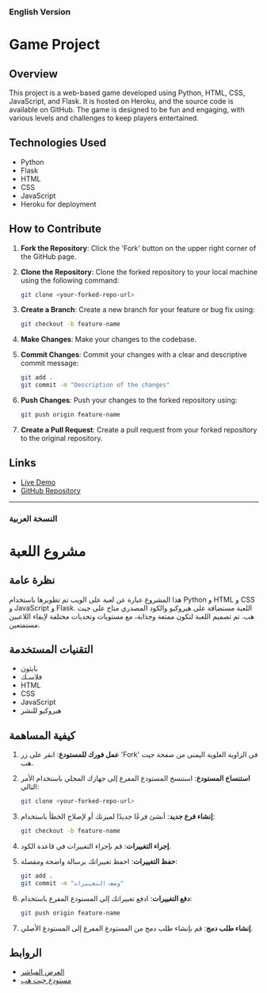 ### English Version

# Game Project

## Overview

This project is a web-based game developed using Python, HTML, CSS, JavaScript, and Flask. It is hosted on Heroku, and the source code is available on GitHub. The game is designed to be fun and engaging, with various levels and challenges to keep players entertained.

## Technologies Used

- Python
- Flask
- HTML
- CSS
- JavaScript
- Heroku for deployment

## How to Contribute

1. **Fork the Repository**: Click the 'Fork' button on the upper right corner of the GitHub page.

2. **Clone the Repository**: Clone the forked repository to your local machine using the following command:
    ```sh
    git clone <your-forked-repo-url>
    ```

3. **Create a Branch**: Create a new branch for your feature or bug fix using:
    ```sh
    git checkout -b feature-name
    ```

4. **Make Changes**: Make your changes to the codebase.

5. **Commit Changes**: Commit your changes with a clear and descriptive commit message:
    ```sh
    git add .
    git commit -m "Description of the changes"
    ```

6. **Push Changes**: Push your changes to the forked repository using:
    ```sh
    git push origin feature-name
    ```

7. **Create a Pull Request**: Create a pull request from your forked repository to the original repository.

## Links

- [Live Demo](https://guarded-falls-09089-0fde0395be46.herokuapp.com/)
- [GitHub Repository](https://github.com/albara85/game.git)

---

### النسخة العربية

# مشروع اللعبة

## نظرة عامة

هذا المشروع عبارة عن لعبة على الويب تم تطويرها باستخدام Python و HTML و CSS و JavaScript و Flask. اللعبة مستضافة على هيروكيو والكود المصدري متاح على جيت هب. تم تصميم اللعبة لتكون ممتعة وجذابة، مع مستويات وتحديات مختلفة لإبقاء اللاعبين مستمتعين.

## التقنيات المستخدمة

- بايثون
- فلاسـك
- HTML
- CSS
- JavaScript
- هيروكيو للنشر

## كيفية المساهمة

1. **عمل فورك للمستودع**: انقر على زر 'Fork' في الزاوية العلوية اليمنى من صفحة جيت هب.

2. **استنساخ المستودع**: استنسخ المستودع المفرع إلى جهازك المحلي باستخدام الأمر التالي:
    ```sh
    git clone <your-forked-repo-url>
    ```

3. **إنشاء فرع جديد**: أنشئ فرعًا جديدًا لميزتك أو لإصلاح الخطأ باستخدام:
    ```sh
    git checkout -b feature-name
    ```

4. **إجراء التغييرات**: قم بإجراء التغييرات في قاعدة الكود.

5. **حفظ التغييرات**: احفظ تغييراتك برسالة واضحة ومفصلة:
    ```sh
    git add .
    git commit -m "وصف التغييرات"
    ```

6. **دفع التغييرات**: ادفع تغييراتك إلى المستودع المفرع باستخدام:
    ```sh
    git push origin feature-name
    ```

7. **إنشاء طلب دمج**: قم بإنشاء طلب دمج من المستودع المفرع إلى المستودع الأصلي.

## الروابط

- [العرض المباشر](https://guarded-falls-09089-0fde0395be46.herokuapp.com/)
- [مستودع جيت هب](https://github.com/albara85/game.git)
